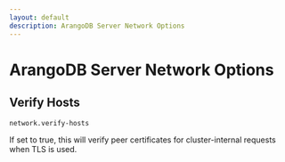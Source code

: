 ```yaml
---
layout: default
description: ArangoDB Server Network Options
---
```

# ArangoDB Server Network Options

## Verify Hosts

`network.verify-hosts`

If set to true, this will verify peer certificates for cluster-internal
requests when TLS is used.
